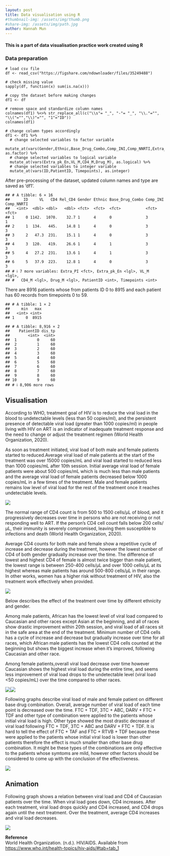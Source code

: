 ```yaml
---
layout: post
title: Data visualisation using R
#thumbnail-img: /assets/img/thumb.png
#share-img: /assets/img/path.jpg
author: Hannah Mun
---
```


#### This is a part of data visualisation practice work created using R 

### Data preparation

    # load csv file
    df <- read_csv("https://figshare.com/ndownloader/files/35249488")

    # check missing value
    sapply(df, function(x) sum(is.na(x)))

    # copy the dataset before making changes
    df1 <- df

    # remove space and standardize column names
    colnames(df1) %<>% str_replace_all(c("\\s"= "_", "-"= "_", "\\."="", "\\("="","\\)"="", "1"="ID"))
    colnames(df1)

    # change column types accordingly
    df1 <- df1 %>%
      # change selected variables to factor variable
      mutate_at(vars(Gender,Ethnic,Base_Drug_Combo,Comp_INI,Comp_NNRTI,Extra_PI), as.factor) %>%
      # change selected variables to logical variable
      mutate_at(vars(Extra_pk_En,VL_M,CD4_M,Drug_M), as.logical) %>%
      # change selected variables to integer variable
      mutate_at(vars(ID,PatientID, Timepoints), as.integer)

After pre-processing of the dataset, updated column names and type are
saved as ‘df1’.

    ## # A tibble: 6 × 16
    ##      ID     VL   CD4 Rel_CD4 Gender Ethnic Base_Drug_Combo Comp_INI Comp_NNRTI
    ##   <int>  <dbl> <dbl>   <dbl> <fct>  <fct>  <fct>           <fct>    <fct>     
    ## 1     0 1142.  1070.    32.7 1      4      0               3        1         
    ## 2     1  134.   445.    14.8 1      4      0               3        3         
    ## 3     2   47.3  231.    15.1 1      4      0               3        3         
    ## 4     3  120.   419.    26.6 1      4      1               3        3         
    ## 5     4   27.2  231.    13.6 1      4      1               3        3         
    ## 6     5   37.9  223.    12.8 1      4      0               3        3         
    ## # ℹ 7 more variables: Extra_PI <fct>, Extra_pk_En <lgl>, VL_M <lgl>,
    ## #   CD4_M <lgl>, Drug_M <lgl>, PatientID <int>, Timepoints <int>

There are 8916 patients whose from patients ID 0 to 8915 and each
patient has 60 records from timepoints 0 to 59.

    ## # A tibble: 1 × 2
    ##     min   max
    ##   <int> <int>
    ## 1     0  8915

    ## # A tibble: 8,916 × 2
    ##    PatientID dis_tp
    ##        <int>  <int>
    ##  1         0     60
    ##  2         1     60
    ##  3         2     60
    ##  4         3     60
    ##  5         4     60
    ##  6         5     60
    ##  7         6     60
    ##  8         7     60
    ##  9         8     60
    ## 10         9     60
    ## # ℹ 8,906 more rows

## Visualisation

According to WHO, treatment goal of HIV is to reduce the viral load in
the blood to undetectable levels (less than 50 copies/ml), and the
persistent presence of detectable viral load (greater than 1000
copies/ml) in people living with HIV on ART is an indicator of
inadequate treatment response and the need to change or adjust the
treatment regimen (World Health Organization, 2020).

As soon as treatment initiated, viral load of both male and female
patients started to reduced.Average viral load of male patients at the
start of the treatment was over 15000 copies/mL and viral load started
to reduced less than 1000 copies/mL after 10th session. Initial average
viral load of female patients were about 500 copies/mL which is much
less than male patients and the average viral load of female patients
decreased below 1000 copies/mL in a few times of the treatment. Male and
female patients remains low level of viral load for the rest of the
treatment once it reaches undetectable levels.

<img src="/assets/img/ARTinHIV_img1.png" style="display: block; margin: auto;" />

The normal range of CD4 count is from 500 to 1500 cells/μL of blood, and
it progressively decreases over time in persons who are not receiving or
not responding well to ART. If the person’s CD4 cell count falls below
200 cells/μL, their immunity is severely compromised, leaving them
susceptible to infections and death (World Health Organization, 2020).

Average CD4 counts for both male and female show a repetitive cycle of
increase and decrease during the treatment, however the lowest number of
CD4 of both gender gradually increase over the time. The difference of
lowest and highest CD4 of female is almost twice bigger than male
patient, the lowest range is between 250-400 cells/μL and over 1000
cells/μL at its highest whereas male patients has around 500-800
cells/μL in their range. In other works, women has a higher risk without
treatment of HIV, also the treatment work effectively when provided.

<img src="/assets/img/ARTinHIV_img2.png" style="display: block; margin: auto;" />

Below describes the effect of the treatment over time by different
ethnicity and gender.

Among male patients, African has the lowest level of viral load compared
to Caucasian and other races except Asian at the beginning, and all of
races show drastic improvement within 20th session, and viral load of
all races sit in the safe area at the end of the treatment. Minimum
number of CD4 cells has a cycle of increase and decrease but gradually
increase over time for all races, which African male patients has the
lowest CD4 cells counted at the beginning but shows the biggest increase
when it’s improved, following Caucasian and other race.

Among female patients,overall viral load decrease over time however
Caucasian shows the highest viral load during the entire time, and seems
less improvement of viral load drops to the undetectable level (viral
load &lt;50 copies/mL) over the time compared to other races.

![](/assets/img/ARTinHIV_img3.png)![](/assets/img/ARTinHIV_img4.png)

Following graphs describe viral load of male and female patient on
different base drug combination. Overall, average number of viral load
of each time point is decreased over the time. FTC + TDF, 3TC + ABC,
DARV + FTC + TDF and other type of combination were applied to the
patients whose initial viral load is high. Other type showed the most
drastic decrease of viral load following FTC + TDF, 3TC + ABC and DARV +
FTC + TDF. It is hard to tell the effect of FTC + TAF and FTC + RTVB +
TDF because these were applied to the patients whose initial viral load
is lower than other patients therefore the effect is much smaller than
other base drug combination. It might be these types of the combinations
are only effective to the patients whose symtoms are mild, however other
factors should be considered to come up with the conclusion of the
effectiveness.

<img src="/assets/img/ARTinHIV_img5.png" style="display: block; margin: auto;" />

## Animation

Following graph shows a relation between viral load and CD4 of Caucasian
patients over the time. When viral load goes down, CD4 increases. After
each treatment, viral load drops quickly and CD4 increased, and CD4
drops again until the next treatment. Over the treatment, average CD4
increases and viral load decreases.

<img src="/assets/img/ARTinHIV_img6.gif" style="display: block; margin: auto;" />

**Reference**  
World Health Organization. (n.d.). HIV/AIDS. Available from
<https://www.who.int/health-topics/hiv-aids/#tab=tab_1>


